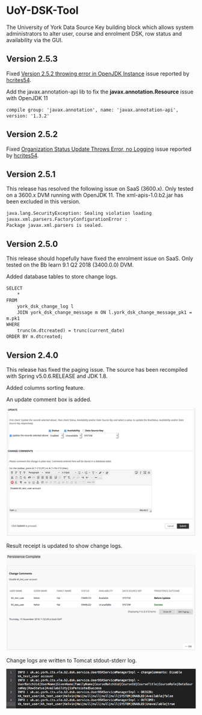 # UoY-DSK-Tool
The University of York Data Source Key building block which allows system administrators to alter user, course and enrolment DSK, row status and availability via the GUI.

## Version 2.5.3
Fixed [Version 2.5.2 throwing error in OpenJDK Instance](https://github.com/OSCELOT/UoY-DSK-Tool/issues/2) issue reported by [hcrites54](https://github.com/hcrites54).

Add the javax.annotation-api lib to fix the **javax.annotation.Resource** issue with OpenJDK 11
```
compile group: 'javax.annotation', name: 'javax.annotation-api', version: '1.3.2'
```

## Version 2.5.2
Fixed [Organization Status Update Throws Error, no Logging](https://github.com/OSCELOT/UoY-DSK-Tool/issues/1) issue reported by [hcrites54](https://github.com/hcrites54).


## Version 2.5.1
This release has resolved the following issue on SaaS (3600.x). Only tested on a 3600.x DVM running with OpenJDK 11. The xml-apis-1.0.b2.jar has been excluded in this version.

```
java.lang.SecurityException: Sealing violation loading javax.xml.parsers.FactoryConfigurationError : 
Package javax.xml.parsers is sealed.
```

## Version 2.5.0
This release should hopefully have fixed the enrolment issue on SaaS. Only tested on the Bb learn 9.1 Q2 2018 (3400.0.0) DVM.

Added database tables to store change logs.

```
SELECT
    *
FROM
    york_dsk_change_log l
    JOIN york_dsk_change_message m ON l.york_dsk_change_message_pk1 = m.pk1
WHERE
    trunc(m.dtcreated) = trunc(current_date)
ORDER BY m.dtcreated;
```

## Version 2.4.0
This release has fixed the paging issue. The source has been recompiled with Spring v5.0.6.RELEASE and JDK 1.8.

Added columns sorting feature.

An update comment box is added.

![Alt text](york-dsk-2.4.0-change-comment.png?raw=true "screenshot")

Result receipt is updated to show change logs.

![Alt text](york-dsk-2.4.0-result-log.png?raw=true "screenshot")

Change logs are written to Tomcat stdout-stderr log.

![Alt text](york-dsk-2.4.0-stdout-stderr.png?raw=true "screenshot")
